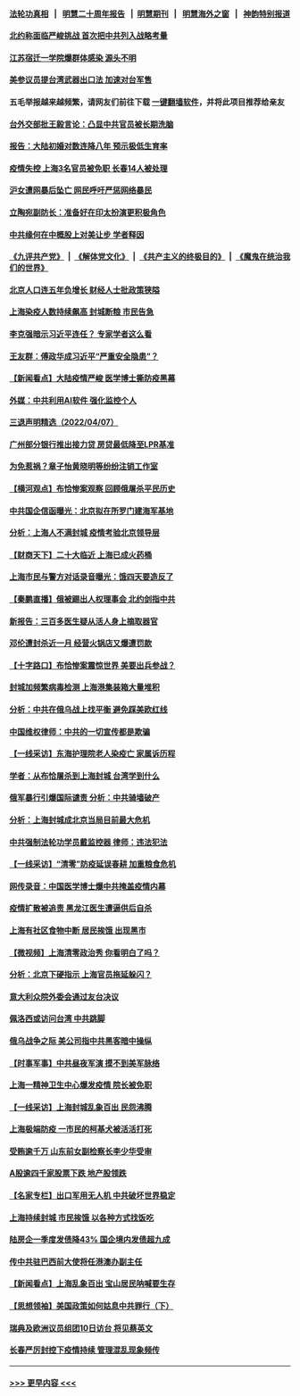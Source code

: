 #### [法轮功真相](https://github.com/gfw-breaker/truth/blob/master/README.md?t=0) &nbsp;&nbsp;|&nbsp;&nbsp; [明慧二十周年报告](https://github.com/gfw-breaker/mh-reports/blob/master/README.md?t=0) &nbsp;&nbsp;|&nbsp;&nbsp;[明慧期刊](https://github.com/gfw-breaker/mh-qikan) &nbsp;&nbsp;|&nbsp;&nbsp; [明慧海外之窗](https://github.com/gfw-breaker/mh-news/blob/master/README.md?t=0) &nbsp;&nbsp;|&nbsp;&nbsp; [神韵特别报道](https://github.com/gfw-breaker/mh-news/blob/master/shenyun.md?t=0)
#### [北约称面临严峻挑战 首次把中共列入战略考量](../pages/nsc413/n13704477.md?t=04082051) 
#### [江苏宿迁一学院爆群体感染 源头不明](../pages/nsc413/n13704216.md?t=04082051) 
#### [美参议员提台湾武器出口法 加速对台军售](../pages/nsc413/n13704522.md?t=04082051) 
#### 五毛举报越来越频繁，请网友们前往下载 [一键翻墙软件](https://github.com/gfw-breaker/ssr-accounts)，并将此项目推荐给亲友
#### [台外交部批王毅言论：凸显中共官员被长期洗脑](../pages/nsc413/n13704349.md?t=04082051) 
#### [报告：大陆初婚对数连降八年 预示极低生育率](../pages/nsc413/n13704207.md?t=04082051) 
#### [疫情失控 上海3名官员被免职 长春14人被处理](../pages/nsc413/n13704370.md?t=04082051) 
#### [沪女遭网暴后坠亡 网民呼吁严惩网络暴民](../pages/nsc413/n13704301.md?t=04082051) 
#### [立陶宛副防长：准备好在印太扮演更积极角色](../pages/nsc413/n13704267.md?t=04082051) 
#### [中共缘何在中概股上对美让步 学者释因](../pages/nsc413/n13703564.md?t=04082051) 
#### [《九评共产党》](https://github.com/begood0513/9ping.md/blob/master/README.md) &nbsp;|&nbsp; [《解体党文化》](../../../../jtdwh.md/blob/master/README.md)  &nbsp;|&nbsp; [《共产主义的终极目的》](../../../../gczydzjmd.md/blob/master/README.md) &nbsp;|&nbsp; [《魔鬼在统治我们的世界》](../../../../mgztzwmdsj.md/blob/master/README.md) 
#### [北京人口连五年负增长 财经人士批政策狭隘](../pages/nsc413/n13703709.md?t=04082051) 
#### [上海染疫人数持续飙高 封城断粮 市民告急](../pages/nsc413/n13703631.md?t=04082051) 
#### [李克强暗示习近平连任？ 专家学者这么看](../pages/nsc413/n13703839.md?t=04082051) 
#### [王友群：傅政华成习近平“严重安全隐患”？](../pages/nsc413/n13702581.md?t=04082051) 
#### [【新闻看点】大陆疫情严峻 医学博士撕防疫黑幕](../pages/nsc413/n13702782.md?t=04082051) 
#### [外媒：中共利用AI软件 强化监控个人](../pages/nsc413/n13703576.md?t=04082051) 
#### [三退声明精选（2022/04/07）](../pages/nsc413/n13703747.md?t=04082051) 
#### [广州部分银行推出接力贷 房贷最低降至LPR基准](../pages/nsc413/n13703451.md?t=04082051) 
#### [为免惹祸？章子怡黄晓明等纷纷注销工作室](../pages/nsc413/n13703077.md?t=04082051) 
#### [【横河观点】布恰惨案观察 回顾俄屠杀平民历史](../pages/nsc413/n13703186.md?t=04082051) 
#### [中共国企信函曝光：北京拟在所罗门建海军基地](../pages/nsc413/n13703199.md?t=04082051) 
#### [分析：上海人不满封城 疫情考验北京领导层](../pages/nsc413/n13703105.md?t=04082051) 
#### [【财商天下】二十大临近 上海已成火药桶](../pages/nsc413/n13702659.md?t=04082051) 
#### [上海市民与警方对话录音曝光：饿四天要造反了](../pages/nsc413/n13702869.md?t=04082051) 
#### [【秦鹏直播】俄被踢出人权理事会 北约剑指中共](../pages/nsc413/n13703032.md?t=04082051) 
#### [新报告：三百多医生疑从活人身上摘取器官](../pages/nsc413/n13703044.md?t=04082051) 
#### [邓伦遭封杀近一月 经营火锅店又爆遭罚款](../pages/nsc413/n13702774.md?t=04082051) 
#### [【十字路口】布恰惨案震惊世界 美要出兵参战？](../pages/nsc413/n13702270.md?t=04082051) 
#### [封城加频繁病毒检测 上海港集装箱大量堆积](../pages/nsc413/n13702521.md?t=04082051) 
#### [分析：中共在俄乌战上找平衡 避免踩美欧红线](../pages/nsc413/n13702410.md?t=04082051) 
#### [中国维权律师：中共的一切宣传都是欺骗](../pages/nsc413/n13702299.md?t=04082051) 
#### [【一线采访】东海护理院老人染疫亡 家属诉历程](../pages/nsc413/n13702829.md?t=04082051) 
#### [学者：从布恰屠杀到上海封城 台湾学到什么](../pages/nsc413/n13702620.md?t=04082051) 
#### [俄军暴行引爆国际谴责 分析：中共骑墙破产](../pages/nsc413/n13702642.md?t=04082051) 
#### [分析：上海封城成北京当局目前最大危机](../pages/nsc413/n13702771.md?t=04082051) 
#### [中共强制法轮功学员戴监控器 律师：违法犯法](../pages/nsc413/n13699665.md?t=04082051) 
#### [【一线采访】“清零”防疫延误春耕 加重粮食危机](../pages/nsc413/n13702178.md?t=04082051) 
#### [网传录音：中国医学博士爆中共掩盖疫情内幕](../pages/nsc413/n13700374.md?t=04082051) 
#### [疫情扩散被追责 黑龙江医生遭逼供后自杀](../pages/nsc413/n13702440.md?t=04082051) 
#### [上海有社区食物中断 居民挨饿 出现黑市](../pages/nsc413/n13702546.md?t=04082051) 
#### [【微视频】上海清零政治秀 你看明白了吗？](../pages/nsc413/n13702447.md?t=04082051) 
#### [分析：北京下硬指示 上海官员拖延躲闪？](../pages/nsc413/n13701515.md?t=04082051) 
#### [意大利众院外委会通过友台决议](../pages/nsc413/n13702123.md?t=04082051) 
#### [佩洛西或访问台湾 中共跳脚](../pages/nsc413/n13702282.md?t=04082051) 
#### [俄乌战争之际 美公司指中共黑客暗中操纵](../pages/nsc413/n13702036.md?t=04082051) 
#### [【时事军事】中共昼夜军演 摸不到美军脉络](../pages/nsc413/n13700402.md?t=04082051) 
#### [上海一精神卫生中心爆发疫情 院长被免职](../pages/nsc413/n13702091.md?t=04082051) 
#### [【一线采访】上海封城乱象百出 民怨沸腾](../pages/nsc413/n13701679.md?t=04082051) 
#### [上海极端防疫 一市民的柯基犬被活活打死](../pages/nsc413/n13701878.md?t=04082051) 
#### [受贿逾千万 山东前女副检察长李少华受审](../pages/nsc413/n13701917.md?t=04082051) 
#### [A股逾四千家股票下跌 地产股领跌](../pages/nsc413/n13701735.md?t=04082051) 
#### [【名家专栏】出口军用无人机 中共破坏世界稳定](../pages/nsc413/n13699664.md?t=04082051) 
#### [上海持续封城 市民挨饿 以各种方式找饭吃](../pages/nsc413/n13700493.md?t=04082051) 
#### [陆房企一季度发债降43% 国企境内发债超九成](../pages/nsc413/n13701051.md?t=04082051) 
#### [传中共驻巴西前大使将任港澳办副主任](../pages/nsc413/n13701265.md?t=04082051) 
#### [【新闻看点】上海乱象百出 宝山居民呐喊要生存](../pages/nsc413/n13700454.md?t=04082051) 
#### [【思想领袖】美国政策如何姑息中共罪行（下）](../pages/nsc413/n13681370.md?t=04082051) 
#### [瑞典及欧洲议员组团10日访台 将见蔡英文](../pages/nsc413/n13701323.md?t=04082051) 
#### [长春严厉封控下疫情持续 管理混乱现象频传](../pages/nsc413/n13701095.md?t=04082051) 

----
#### [ >>> 更早内容 <<< ](../indexes/nsc413-earlier.md)
